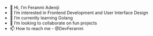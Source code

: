 - 👋 Hi, I’m Feranmi Adeniji
- 👀 I’m interested in Frontend Development and User Interface Design
- 🌱 I’m currently learning Golang
- 💞️ I’m looking to collaborate on fun projects
- 📫 How to reach me - @DevFeranmi


